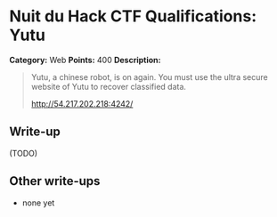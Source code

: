 # Nuit du Hack CTF Qualifications: Yutu

**Category:** Web
**Points:** 400
**Description:**

> Yutu, a chinese robot, is on again. You must use the ultra secure website of Yutu to recover classified data.
>
> <http://54.217.202.218:4242/>

## Write-up

(TODO)

## Other write-ups

* none yet
